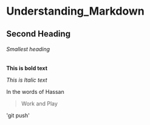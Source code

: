 # Understanding_Markdown

## Second Heading

###### Smallest heading

**This is bold text**

*This is Italic text*




In the words of Hassan

> Work and Play

'git push'
